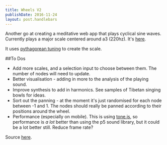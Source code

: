 ```yaml
---
title: Wheels V2
publishDate: 2016-11-24
layout: post.handlebars
---
```

Another go at creating a meditative web app that plays cyclical sine waves. Currently plays a major scale centered around a3 (220hz). It's [here](http://notoperational.com/wheels-v2).

It uses [pythagorean tuning](https://en.wikipedia.org/wiki/Pythagorean_tuning) to create the scale.

##To Dos
* Add more scales, and a selection input to choose between them. The number of nodes will need to update.
* Better visualisation - adding in more to the analysis of the playing sound.
* Improve synthesis to add in harmonics. See samples of Tibetan singing bowls for ideas.
* Sort out the panning - at the moment it's just randomised for each node between -1 and 1. The nodes should really be panned according to their positions around the wheel.
* Performance (especially on mobile). This is using [tone.js](https://github.com/Tonejs/Tone.js), so performance is *a lot* better than using the p5 sound library, but it could be a lot better still. Reduce frame rate?

Source [here](https://github.com/4lefts/wheelsV2).
